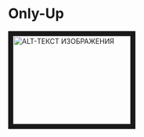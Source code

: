 # Only-Up

<a href="http://www.youtube.com/watch?feature=player_embedded&v=7psXmxZkcYM" target="_blank"><img src="http://img.youtube.com/vi/7psXmxZkcYM/0.jpg" 
alt="ALT-ТЕКСТ ИЗОБРАЖЕНИЯ" width="240" height="180" border="10" /></a>

